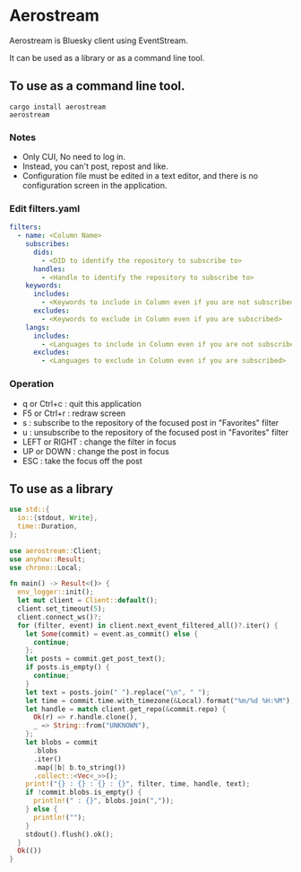 # Aerostream

Aerostream is Bluesky client using EventStream.

It can be used as a library or as a command line tool.

## To use as a command line tool.

```shell
cargo install aerostream
aerostream
```

### Notes

- Only CUI, No need to log in.
- Instead, you can't post, repost and like.
- Configuration file must be edited in a text editor, and there is no configuration screen in the application.

### Edit filters.yaml

```yaml
filters:
  - name: <Column Name>
    subscribes:
      dids:
        - <DID to identify the repository to subscribe to>
      handles:
        - <Handle to identify the repository to subscribe to>
    keywords:
      includes:
        - <Keywords to include in Column even if you are not subscribed>
      excludes:
        - <Keywords to exclude in Column even if you are subscribed>
    langs:
      includes:
        - <Languages to include in Column even if you are not subscribed>
      excludes:
        - <Languages to exclude in Column even if you are subscribed>
```

### Operation

- q or Ctrl+c : quit this application
- F5 or Ctrl+r : redraw screen
- s : subscribe to the repository of the focused post in "Favorites" filter
- u : unsubscribe to the repository of the focused post in "Favorites" filter
- LEFT or RIGHT : change the filter in focus
- UP or DOWN : change the post in focus
- ESC : take the focus off the post

## To use as a library

```rust
use std::{
  io::{stdout, Write},
  time::Duration,
};

use aerostream::Client;
use anyhow::Result;
use chrono::Local;

fn main() -> Result<()> {
  env_logger::init();
  let mut client = Client::default();
  client.set_timeout(5);
  client.connect_ws()?;
  for (filter, event) in client.next_event_filtered_all()?.iter() {
    let Some(commit) = event.as_commit() else {
      continue;
    };
    let posts = commit.get_post_text();
    if posts.is_empty() {
      continue;
    }
    let text = posts.join(" ").replace("\n", " ");
    let time = commit.time.with_timezone(&Local).format("%m/%d %H:%M");
    let handle = match client.get_repo(&commit.repo) {
      Ok(r) => r.handle.clone(),
      _ => String::from("UNKNOWN"),
    };
    let blobs = commit
      .blobs
      .iter()
      .map(|b| b.to_string())
      .collect::<Vec<_>>();
    print!("{} : {} : {} : {}", filter, time, handle, text);
    if !commit.blobs.is_empty() {
      println!(" : {}", blobs.join(","));
    } else {
      println!("");
    }
    stdout().flush().ok();
  }
  Ok(())
}
```
